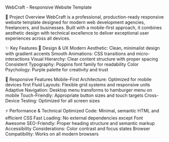 WebCraft - Responsive Website Template

🚀 Project Overview
WebCraft is a professional, production-ready responsive website template designed for modern web development agencies, freelancers, and businesses. Built with a mobile-first approach, it combines aesthetic design with technical excellence to deliver exceptional user experiences across all devices.

✨ Key Features
🎨 Design & UX
Modern Aesthetic: Clean, minimalist design with gradient accents
Smooth Animations: CSS transitions and micro-interactions
Visual Hierarchy: Clear content structure with proper spacing
Consistent Typography: Poppins font family for readability
Color Psychology: Purple palette for creativity and trust

📱 Responsive Features
Mobile-First Architecture: Optimized for mobile devices first
Fluid Layouts: Flexible grid systems and responsive units
Adaptive Navigation: Desktop menu transforms to hamburger menu on mobile
Touch-Friendly: Appropriate button sizes and touch targets
Cross-Device Testing: Optimized for all screen sizes

⚡ Performance & Technical
Optimized Code: Minimal, semantic HTML and efficient CSS
Fast Loading: No external dependencies except Font Awesome
SEO-Friendly: Proper heading structure and semantic markup
Accessibility Considerations: Color contrast and focus states
Browser Compatibility: Works on all modern browsers
